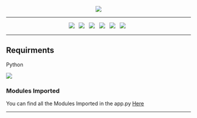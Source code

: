 <div align="center">
<image src="https://github.com/k-arthik-r/Medix/assets/111432615/5d42dc49-bad1-42bb-81ad-1ea1df2f5e7a"/>
</div>
  
------------------------

<div align="center">
  <a><img src="https://img.shields.io/badge/html5-%23E34F26.svg?style=for-the-badge&logo=html5&logoColor=white"></a> &nbsp;
  <a><img src="https://img.shields.io/badge/javascript-%23323330.svg?style=for-the-badge&logo=javascript&logoColor=%23F7DF1E"></a> &nbsp;
  <a><img src="https://img.shields.io/badge/css3-%231572B6.svg?style=for-the-badge&logo=css3&logoColor=white"></a> &nbsp;
  <a><img src="https://img.shields.io/badge/python-3670A0?style=for-the-badge&logo=python&logoColor=ffdd54"></a> &nbsp;
  <a><img src="https://img.shields.io/badge/MongoDB_Atlas-%234ea94b.svg?style=for-the-badge&logo=mongodb&logoColor=white"></a> &nbsp;
  <a><img src="https://img.shields.io/badge/TensorFlow-%23FF6F00.svg?style=for-the-badge&logo=TensorFlow&logoColor=white"></a> &nbsp;
</div>

------------------------

## Requirments
Python 

<a href="https://www.python.org/downloads/" alt="3.11.1">
        <img src="https://img.shields.io/badge/python-3670A0?style=for-the-badge&logo=python&logoColor=ffdd54" /></a>

### Modules Imported
You can find all the Modules Imported in the app.py [Here](requirements.txt)

-------------------------
